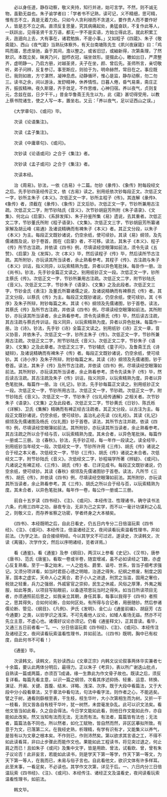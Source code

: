 <!-- { "loadSidebar": true } -->
　　必以身任道，静存动察，敬义夹持，知行并进，始可言学。不然，则不诚无物，虽勤无益也。朱子谕学者曰：「学者书不记熟，读可记，义不精细，思可精，惟有志不立，真是无着力处。只如今人贪利禄而不贪道义，要作贵人而不要作好人，皆是志不立之病。直须反复思量，究其病痛起处，勇猛奋跃，不复作此等人，一跃跃出，见得圣贤千言万语，都无一字不是实语，方始立得此志。就此积累工夫，迤逦向上去，大有事在，诸君勉旃，不是小事。」又如程子《四箴》、朱子《敬斋箴》、西山《夜气箴》当熟玩体察外，有天台南塘陈先生《夙兴夜寐箴》曰：「鸡鸣而寤，思虑渐驰，盍于其间，澹以整之。或省旧愆，或紬新得，次第条理，了然默识。本既立矣，昧爽乃兴，盥栉衣冠，端坐敛形。提掇此心，皦如出日，严肃整齐，虚明静一。乃启方册，对越圣贤，夫子在坐，颜、曾后先。圣师所言，亲切敬听，弟子问辨，反复参订。事至斯应，则验于为，明命赫然，常目在之。事应既已，我则如故，方寸湛然，凝神息虑。动静循环，惟心是监，静存动察，勿二勿三。读书之余，间以游泳，发舒精神，休养情性。日暮人倦，昏气易乘，斋庄正齐，振拔精神。夜久斯寝，齐手敛足，不作思维，心神归宿。养以夜气，贞则复元，念兹在兹，日夕干干。」昔金华鲁斋王先生以为，此《箴》甚切得受用，以教上蔡书院诸生，使之人写一本，置坐右。又云：「养以夜气，足以证西山之误。」

　　《大学章句》、《或问》毕。

　　次读《论语集注》。

　　次读《孟子集注》。

　　次读《中庸章句》、《或问》。

　　次钞读《论语或问》之合于《集注》者。

　　次钞读《孟子或问》之合于《集注》者。

　　次读本经。

　　治《周易》。钞法，一依《古易》十二篇。勿钞《彖传》、《象传》附每段经文之后。先手钞四圣经传正文，依《古易》读之。别用纸依次钞每段正文。次低正文一字，钞所主朱子《本义》。次低正文一字，钞所主程子《传》。其连解《彖传》、《象传》者，须截在《彖传》、《象传》正文后钞。次低正文一字，节钞所兼用古注疏。次低正文二字，附节钞陆氏《音义》，次节钞胡庭芳所附《朱子语录》、《文集》、何北山《启蒙》、《系辞发挥》、朱子孙鉴所集《易》遗说，去其重者。次低正文二字，节钞董氏所附《程子语录》、《文集》。次低正文三字，节钞胡庭芳所纂诸家解及胡云峰《易通》及诸说精确而有裨朱子《本义》者。其正文分段，以朱子《本义》为主。每段正文既钞诸说，仍空余纸，使可续钞。其读《易》纲领，及先儒诸图及说，钞于卷首，图在《启蒙》者，不可移。读法，其朱子《本义》、程子《传》所节古注疏，并依读《四书》例，尽填读经空眼簿如前法，须令先读《五赞》、《启蒙》及《发挥》，次《本义》毕，然后读程子《传》毕，然后读所节古注疏。其所附钞，亦玩读其所当读者，余止熟看参考。其程子《传》、古注疏与朱子《本义》训诂，指义同异，以玩索精熟为度。异者以异色笔批抹。每卦作一册。治《尚书》。钞法，先手钞全篇正文读之。别用纸钞正文一段。次低正文一字，钞所主蔡氏《传》。次低正文一字，节钞所兼用古注疏。次低正文二字，附节钞陆氏《音义》。次低正文二字，节钞朱子《语录》、《文集》之及此段者。次低正文三字，节钞金氏《表注》及董氏所纂诸儒之说，及诸说精确而有裨蔡氏《传》者。其正文分段，以蔡氏《传》为主。每段正文既钞诸说，仍空余纸，使可续钞。其《书序》及朱子所辩，附钞每篇之末。其读《书》纲领及先儒诸图，钞于首卷。读法，其蔡氏《传》及所节古注疏，并依读《四书》例，尽填读经空眼簿如前法。其所附钞，亦玩读其所当读者，余止熟看参考。须令先读蔡氏《传》毕，然后读古注疏，其古注疏与蔡氏传训诂，指义同异，以玩索精熟为度。异者以异色批抹。每篇作一册。治《诗》。钞法，先手钞《诗》全篇正文读之。别用纸钞《诗》正文一章，音义协音，并依朱子。次低正文一字，钞所主朱子《传》。次低正文一字，节钞所兼用古注疏。次低正文二字，附节钞陆氏《音义》。次低正文二字，节钞朱子《语录》、《文集》之及此章者。次低正文三字，节钞辅氏《童子问》，及鲁斋王氏《诗疑辩》，及诸说精确而有裨朱子《传》者。每段正文既钞诸说，仍空余纸，使可续钞。其《诗小序》及朱子所辩，附钞每篇之末。其读《诗》纲领及先儒诸图，钞于卷首。读法，其朱子《传》及所节古注疏，并依读《四书》例，尽填读经空眼簿如前法。其所附钞，亦玩读其所当读者，余止熟看参考。须令先读朱子《传》毕，然后读古注疏。其古注疏及朱子《传》训诂，指义同异，以玩索精熟为度。异者以异色笔批抹。每篇作一册。治《礼记》。钞法，先手钞每篇正文读之。别用纸钞正文一段。次低正文一字，节钞所用古注。次低正文一字，节钞疏。次低正文一字，附节钞陆氏《音义》。次低正文一字，节钞朱子《仪礼经传通解》之相关者。次节钞朱子《语录》、《文集》之及此段者。次低正文二字，节钞黄氏《日钞》、陈氏栎《详解》、卫氏《集解》精确而有裨正经古注疏者。其正文分段，以古注为主。每段正文既钞诸说，仍空余纸，使可续钞。盖治礼必先读《仪礼经》。其读《礼记》纲领及先儒诸图及杨氏《仪礼图》钞于首卷。读法，其所节古注并疏，依读《四书》例，尽填读经空眼簿如前法。其所附钞，亦玩读其所当读者，余止熟看参考。其古注疏之所以合于经与否，以玩索精熟为度。其未合者，以异色笔批抹。每篇作一册或二三册。治《春秋》。钞法，先手钞正经，每一年作一段读之。读全经毕，别用纸钞当年经文一段。次低经文一字，节钞所许用《三传》、胡氏《传》诸说之合于经之本义者。次低经文一字，节钞《三传》、胡氏《传》诸说之未合者。次低经文二字，附节钞陆氏《音义》。次低经文二字，钞程端学所著《辨疑》、《或问》。凡诸说之有裨正经、《三传》、胡氏《传》者、已详见成书。每段正文既钞诸说，仍空余纸，使可续钞。其读《春秋》纲领及先儒诸图钞于首卷。读法，凡所节《三传》、胡氏《传》，并依读《四书》例，尽填读经空眼簿如前法。其所附钞，亦玩读其所当读者，余止熟看参考。其《三传》、胡氏之所以合于经与否，以玩索精熟为度。其未合者，以异色笔批抹。每年作一卷，每公作一册或二三册。

　　前自十五岁读《四书经》、《注》、《或问》、本经传注、性理诸书，确守读书法六条，约用三四年之功，昼夜专治，无非为己之实学，而不以一毫计功谋利之心乱之，则敬义立，而存养省察之功密，学者终身之大本植矣。

　　《四书》、本经既明之后，自此日看史，仍五日内专分二日倍温玩索《四书经》、《注》、《或问》、本经传注，倍温诸经正文，夜间读看玩索温看性理书，并如前法。（为学之法，自合接续明经。今以其学文不可过迟，遂读史，次读韩文，次读《离骚》，次学作文，然后以序明诸经，览者详焉。）

　　看《通鉴》。看《通鉴》及参《纲目》，两汉以上参看《史记》、《汉书》，唐参《唐书》、范氏《唐鉴》。看取一卷或半卷，随宜增减，虽不必如读经之数，亦虚心反复熟看。至于一事之始末，一人之姓名、爵里、谥号、世系，皆当子细考求强记。又须分项详看，如当时君臣心德之明暗，治道之得失，纪纲之修废，制度之因革，国本之虚实，天命人心之离合，君子小人之进退，刑赏之当滥，国用之奢俭，税敛之轻重，兵力之强弱，外戚宦官之崇抑，民生之休戚，风俗之厚薄，外夷之叛服，如此等类，以项目写贴眼前，以备逐项思玩当时之得失。如当日所读项目无者，亦须通照前后思之，如我亲立其朝，身任其事，每事以我得于《四书》者照之，思其得失，合如何论断，合如何区处。有所得与合记者，用册随钞。然后参诸儒论断、管见、《纲目》、《凡例》、尹氏《发明》、金仁山《通鉴前编》、胡庭芳《古今通要》之类，以验学识之浅深。不可先看他人议论，如矮人看场无益。然亦不可先立主意，不虚心也。诸儒好议论亦须记。仍看《通鉴释文》，正其音读。看毕，又通三五日前者看一。一、分日倍温玩索《四书经》、《注》、《或问》、本经传注及诸经正文，夜间读看玩索温看性理书，并如前法。（《四书》既明，胸中已有权度，自此何书不可看！）

　　《通鉴》毕。

　　次读韩文。读韩文，先钞读西山《文章正宗》内韩文议论叙事两体华实兼者七十余篇，要认此两体分明后，最得力。正以朱子《考异》，表以所广谢迭山批点，自熟读一篇或两篇，亦须百成诵，缘一生靠此为作文骨子故也。既读之后，须反复详看。每篇先看主意，以识一篇之纲领，次看其序述抑扬、轻重、运意、转换、演证、开阖、关键、首腹、结末、详略、浅深、次序。既于大段中看篇法，又于大段中分小段看章法，又于章法中看句法，句法中看字法，则作者之心，不能逃矣。譬之于树，通看则繇根至表，干生枝，枝生华叶，大小次第相生而为树。又折一干一枝看，则又皆各自有枝干华叶，犹一树然，未尝毫发杂乱。此可以识文法矣。看他文皆当如此看，久之自会得法。今日学文能如此看，则他日作文能如此作，亦自能如此改矣。然又当知有法而无法，无法而有法。有法者，篇篇皆有法也；无法者，篇篇法各不同也。所以然者，如化工赋物，皆自然而然，非区区摹拟所致。有意于为文，已落第二义。在我经史熟，析理精，有学有识有才，又能集义以养气，是皆有以为文章之根本矣。不作则已，作则沛然矣。第以欲求其言语之工，不得不如此读看耳，非曰止步骤此而能作文也。果能如此工程读书，将见突过退之，何止肩之而已！且如朱子《或问》及集中文字，皆是用欧、曾法，试看欧、曾，曾有朱子议论否！此非妄言，若能如此读书，则是学天下第一等学，作天下第一等文，为天下第一等人，在我而已，未易与俗子言也。自此看他文，欲识文体有许多样耳。此至末事，一看足矣，不必读也。其学作文次第，详见于后。一、六日内分三日倍温玩索《四书经》、《注》、《或问》、本经传注、诸经正文及温看史，夜间读看玩索温看性理书，如前法。

　　韩文毕。

